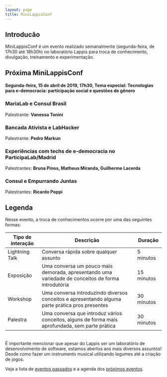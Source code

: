 ```yaml
---
layout: page
title: MiniLappisConf
---
```


## Introducão

MiniLappisConf é um evento realizado semanalmente (segunda-feira, de 17h30 até
18h30h) no laboratório Lappis para troca de conhecimento, divulgação,
treinamento e experimentação.

## Próxima MiniLappisConf

#### Segunda-feira, 15 de abril de 2019, 17h30, Tema especial: Tecnologias para e-democracia: participação social e questões de gênero

### MariaLab e Consul Brasil
Palestrante: **Vanessa Tonini**

### Bancada Ativista e LabHacker
Palestrante: **Pedro Markun**

### Experiências com techs de e-democracia no ParticipaLab/Madrid
Palestrantes: **Bruna Pinos, Matheus Miranda, Guilherme Lacerda**

### Consul e Empurrando Juntas
Palestrantes: **Ricardo Poppi**

## Legenda

Nesse evento, a troca de conhecimentos ocorre por uma das seguintes formas:

| Tipo de interação | Descrição | Duração |
| ----------------- | --------- | ------- |
| Lightning Talk    | Conversa rápida sobre qualquer assunto | 5 minutos |
| Exposição         | Uma conversa um pouco mais demorada, apresentando uma variedade de conceitos de forma introdutória | 15 minutos |
| Workshop          | Uma conversa introduzindo diversos conceitos e apresentando alguma parte prática pros presentes | 30 minutos |
| Palestra          | Uma conversa que introduz vários conceitos, alguns de forma mais aprofundada, sem parte prática | 30 minutos |

<br/>
É importante mencionar que apesar do Lappis ser um laboratório de
desenvolvimento de software, estamos abertos aos mais diversos assuntos! Desde
como fazer um instrumento musical utilizando legumes até a criação de jogos.

Veja a lista de <a href="passados">eventos passados</a> e
a agenda dos <a href="agenda">próximos eventos</a>.



